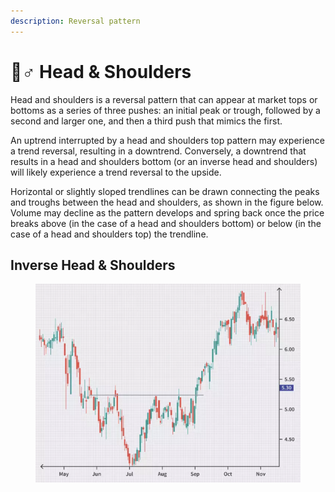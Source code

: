 ```yaml
---
description: Reversal pattern
---
```


# 🙎♂ Head & Shoulders

Head and shoulders is a reversal pattern that can appear at market tops or bottoms as a series of three pushes: an initial peak or trough, followed by a second and larger one, and then a third push that mimics the first.

An uptrend interrupted by a head and shoulders top pattern may experience a trend reversal, resulting in a downtrend. Conversely, a downtrend that results in a head and shoulders bottom (or an inverse head and shoulders) will likely experience a trend reversal to the upside.

Horizontal or slightly sloped trendlines can be drawn connecting the peaks and troughs between the head and shoulders, as shown in the figure below. Volume may decline as the pattern develops and spring back once the price breaks above (in the case of a head and shoulders bottom) or below (in the case of a head and shoulders top) the trendline.

## Inverse Head & Shoulders

<figure><img src="../../.gitbook/assets/image (18) (2) (1).png" alt=""><figcaption></figcaption></figure>

